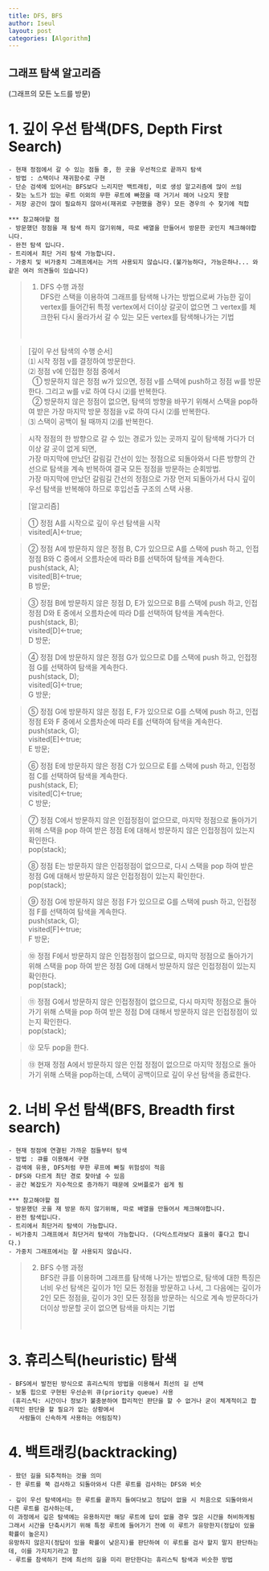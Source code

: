 ```yaml
---
title: DFS, BFS
author: Iseul
layout: post
categories: [Algorithm]
---
```



## 그래프 탐색 알고리즘  
(그래프의 모든 노드를 방문)

# 1. 깊이 우선 탐색(DFS, Depth First Search)
    - 현재 정점에서 갈 수 있는 점들 중, 한 곳을 우선적으로 끝까지 탐색
    - 방법 : 스택이나 재귀함수로 구현
    - 단순 검색에 있어서는 BFS보다 느리지만 백트래킹, 미로 생성 알고리즘에 많이 쓰임
    - 찾는 노드가 있는 루트 이외의 무한 루트에 빠졌을 때 거기서 헤어 나오지 못함
    - 저장 공간이 많이 필요하지 않아서(재귀로 구현했을 경우) 모든 경우의 수 찾기에 적합

    *** 참고해야할 점
    - 방문했던 정점을 재 탐색 하지 않기위해, 따로 배열을 만들어서 방문한 곳인지 체크해야합니다.
    - 완전 탐색 입니다.
    - 트리에서 최단 거리 탐색 가능합니다.
    - 가중치 및 비가중치 그래프에서는 거의 사용되지 않습니다.(불가능하다, 가능은하나... 와 같은 여러 의견들이 있습니다)

> 1) DFS 수행 과정  
DFS란 스택을 이용하여 그래프를 탐색해 나가는 방법으로써 가능한 깊이 vertex를 들어간뒤 특정 vertex에서 더이상 갈곳이 없으면 그 vertex를 체크한뒤 다시 올라가서 갈 수 있는 모든 vertex를 탐색해나가는 기법  <br><br>
<span class="image center"><img src="{{ 'assets/images/dfs_1.png' | relative_url }}" alt="" /></span>  

> [깊이 우선 탐색의 수행 순서]  
⑴ 시작 정점 v를 결정하여 방문한다.  
⑵ 정점 v에 인접한 정점 중에서  
&nbsp;&nbsp;① 방문하지 않은 정점 w가 있으면, 정점 v를 스택에 push하고 정점 w를 방문한다. 그리고 w를 v로 하여 다시 ⑵를 반복한다.  
&nbsp;&nbsp;② 방문하지 않은 정점이 없으면, 탐색의 방향을 바꾸기 위해서 스택을 pop하여 받은 가장 마지막 방문 정점을 v로 하여 다시 ⑵를 반복한다.  
⑶ 스택이 공백이 될 때까지 ⑵를 반복한다.  

> 시작 정점의 한 방향으로 갈 수 있는 경로가 있는 곳까지 깊이 탐색해 가다가 더 이상 갈 곳이 없게 되면,  
가장 마지막에 만났던 갈림길 간선이 있는 정점으로 되돌아와서 다른 방향의 간선으로 탐색을 계속 반복하여 결국 모든 정점을 방문하는 순회방법.  
가장 마지막에 만났던 갈림길 간선의 정점으로 가장 먼저 되돌아가서 다시 깊이 우선 탐색을 반복해야 하므로 후입선출 구조의 스택 사용.  

> [알고리즘]  
<span class="image center"><img src="{{ 'assets/images/dfs_2.png' | relative_url }}" alt="" /></span>  

> ① 정점 A를 시작으로 깊이 우선 탐색을 시작  
visited[A]←true;  
<span class="image center"><img src="{{ 'assets/images/dfs_3.png' | relative_url }}" alt="" /></span>  

> ② 정점 A에 방문하지 않은 정점 B, C가 있으므로 A를 스택에 push 하고, 인접정점 B와 C 중에서 오름차순에 따라 B를 선택하여 탐색을 계속한다.  
push(stack, A);  
visited[B]←true;  
B 방문;  
<span class="image center"><img src="{{ 'assets/images/dfs_4.png' | relative_url }}" alt="" /></span>  

> ③ 정점 B에 방문하지 않은 정점 D, E가 있으므로 B를 스택에 push 하고, 인접정점 D와 E 중에서 오름차순에 따라 D를 선택하여 탐색을 계속한다.  
push(stack, B);  
visited[D]←true;  
D 방문;  
<span class="image center"><img src="{{ 'assets/images/dfs_5.png' | relative_url }}" alt="" /></span>  

> ④ 정점 D에 방문하지 않은 정점 G가 있으므로 D를 스택에 push 하고, 인접정점 G를 선택하여 탐색을 계속한다.  
push(stack, D);  
visited[G]←true;  
G 방문;  
<span class="image center"><img src="{{ 'assets/images/dfs_6.png' | relative_url }}" alt="" /></span>  

> ⑤ 정점 G에 방문하지 않은 정점 E, F가 있으므로 G를 스택에 push 하고, 인접정점 E와 F 중에서 오름차순에 따라 E를 선택하여 탐색을 계속한다.  
push(stack, G);  
visited[E]←true;  
E 방문;  
<span class="image center"><img src="{{ 'assets/images/dfs_7.png' | relative_url }}" alt="" /></span>  

> ⑥ 정점 E에 방문하지 않은 정점 C가 있으므로 E를 스택에 push 하고, 인접정점 C를 선택하여 탐색을 계속한다.  
push(stack, E);  
visited[C]←true;  
C 방문;  
<span class="image center"><img src="{{ 'assets/images/dfs_8.png' | relative_url }}" alt="" /></span>  

> ⑦ 정점 C에서 방문하지 않은 인접정점이 없으므로, 마지막 정점으로 돌아가기 위해 스택을 pop 하여 받은 정점 E에 대해서 방문하지 않은 인접정점이 있는지 확인한다.  
pop(stack);  
<span class="image center"><img src="{{ 'assets/images/dfs_9.png' | relative_url }}" alt="" /></span>  

> ⑧ 정점 E는 방문하지 않은 인접정점이 없으므로, 다시 스택을 pop 하여 받은 정점 G에 대해서 방문하지 않은 인접정점이 있는지 확인한다.  
pop(stack);
<span class="image center"><img src="{{ 'assets/images/dfs_10.png' | relative_url }}" alt="" /></span>  

> ⑨ 정점 G에 방문하지 않은 정점 F가 있으므로 G를 스택에 push 하고, 인접정점 F를 선택하여 탐색을 계속한다.  
push(stack, G);  
visited[F]←true;  
F 방문;  
<span class="image center"><img src="{{ 'assets/images/dfs_11.png' | relative_url }}" alt="" /></span>  

> ⑩ 정점 F에서 방문하지 않은 인접정점이 없으므로, 마지막 정점으로 돌아가기 위해 스택을 pop 하여 받은 정점 G에 대해서 방문하지 않은 인접정점이 있는지 확인한다.  
pop(stack);  
<span class="image center"><img src="{{ 'assets/images/dfs_12.png' | relative_url }}" alt="" /></span>  

> ⑪ 정점 G에서 방문하지 않은 인접정점이 없으므로, 다시 마지막 정점으로 돌아가기 위해 스택을 pop 하여 받은 정점 D에 대해서 방문하지 않은 인접정점이 있는지 확인한다.  
pop(stack);  
<span class="image center"><img src="{{ 'assets/images/dfs_13.png' | relative_url }}" alt="" /></span>  


> ⑫ 모두 pop을 한다.  

> ⑬ 현재 정점 A에서 방문하지 않은 인접 정점이 없으므로 마지막 정점으로 돌아가기 위해 스택을 pop하는데, 스택이 공백이므로 깊이 우선 탐색을 종료한다.  
<span class="image center"><img src="{{ 'assets/images/dfs_14.png' | relative_url }}" alt="" /></span>  

# 2. 너비 우선 탐색(BFS, Breadth first search)
    - 현재 정점에 연결된 가까운 점들부터 탐색
    - 방법 : 큐를 이용해서 구현
    - 검색에 유용, DFS처럼 무한 루프에 빠질 위험성이 적음
    - DFS와 다르게 최단 경로 찾아낼 수 있음
    - 공간 복잡도가 지수적으로 증가하기 때문에 오버플로가 쉽게 됨

    *** 참고해야할 점
    - 방문했던 곳을 재 방문 하지 않기위해, 따로 배열을 만들어서 체크해야합니다.
    - 완전 탐색입니다.
    - 트리에서 최단거리 탐색이 가능합니다.
    - 비가중치 그래프에서 최단거리 탐색이 가능합니다. (다익스트라보다 효율이 좋다고 합니다.)
    - 가중치 그래프에서는 잘 사용되지 않습니다.

> 2) BFS 수행 과정  
BFS란 큐를 이용하며 그래프를 탐색해 나가는 방법으로, 탐색에 대한 특징은 너비 우선 탐색은 깊이가 1인 모든 정점을 방문하고 나서, 그 다음에는 깊이가 2인 모든 정점을, 깊이가 3인 모든 정점을 방문하는 식으로 계속 방문하다가 더이상 방문할 곳이 없으면 탐색을 마치는 기법  <br><br>
<span class="image center"><img src="{{ 'assets/images/bfs_1.png' | relative_url }}" alt="" /></span>  


# 3. 휴리스틱(heuristic) 탐색
    - BFS에서 발전된 방식으로 휴리스틱의 방법을 이용해서 최선의 길 선택
    - 보통 힙으로 구현된 우선순위 큐(priority queue) 사용
     (휴리스틱: 시간이나 정보가 불충분하여 합리적인 판단을 할 수 없거나 굳이 체계적이고 합리적인 판단을 할 필요가 없는 상황에서
       사람들이 신속하게 사용하는 어림짐작)


# 4. 백트래킹(backtracking)
    - 왔던 길을 되추적하는 것을 의미
    - 한 루트를 쭉 검사하고 되돌아와서 다른 루트를 검사하는 DFS와 비슷

    - 깊이 우선 탐색에서는 한 루트를 끝까지 들여다보고 정답이 없을 시 처음으로 되돌아와서 다른 루트를 검사하는데,
    이 과정에서 깊은 탐색에는 유용하지만 해당 루트에 답이 없을 경우 많은 시간을 허비하게됨
    그래서 시간을 단축시키기 위해 특정 루트에 들어가기 전에 이 루트가 유망한지(정답이 있을 확률이 높은지)
    유망하지 않은지(정답이 있을 확률이 낮은지)를 판단하여 이 루트를 검사 할지 말지 판단하는데, 이를 가지치기라고 함
    - 루트를 참색하기 전에 최선의 길을 미리 판단한다는 휴리스틱 탐색과 비슷한 방법
